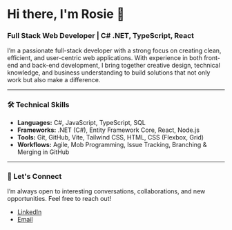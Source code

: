 # Hi there, I'm Rosie 👋

### Full Stack Web Developer | C# .NET, TypeScript, React

I’m a passionate full-stack developer with a strong focus on creating clean, efficient, and user-centric web applications. With experience in both front-end and back-end development, I bring together creative design, technical knowledge, and business understanding to build solutions that not only work but also make a difference.

---

### 🛠️ Technical Skills

- **Languages:** C#, JavaScript, TypeScript, SQL
- **Frameworks:** .NET (C#), Entity Framework Core, React, Node.js
- **Tools:** Git, GitHub, Vite, Tailwind CSS, HTML, CSS (Flexbox, Grid)
- **Workflows:** Agile, Mob Programming, Issue Tracking, Branching & Merging in GitHub

---

### 👥 Let's Connect

I’m always open to interesting conversations, collaborations, and new opportunities. Feel free to reach out!

- [LinkedIn](https://www.linkedin.com)
- [Email](mailto:rosie.victoria.burnett@gmail.com)

